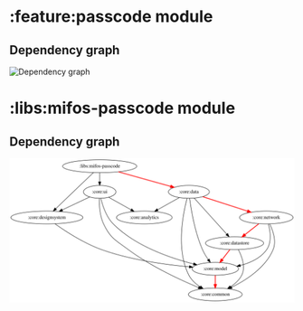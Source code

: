 # :feature:passcode module
## Dependency graph
![Dependency graph](../../docs/images/graphs/dep_graph_feature_passcode.svg)
# :libs:mifos-passcode module
## Dependency graph
![Dependency graph](../../docs/images/graphs-kmp/dep_graph_libs_mifos_passcode.svg)
